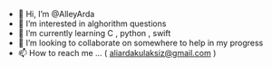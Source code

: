 - 👋 Hi, I’m @AlleyArda
- 👀 I’m interested in alghorithm questions
- 🌱 I’m currently learning C , python , swift
- 💞️ I’m looking to collaborate on somewhere to help in my progress
- 📫 How to reach me ... ( aliardakulaksiz@gmail.com )

<!---
AlleyArda/AlleyArda is a ✨ special ✨ repository because its `README.md` (this file) appears on your GitHub profile.
You can click the Preview link to take a look at your changes.
--->
